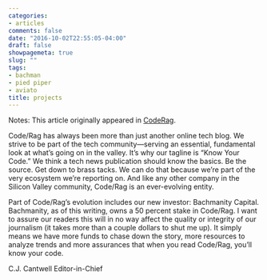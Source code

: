 ```yaml
---
categories:
- articles
comments: false
date: "2016-10-02T22:55:05-04:00"
draft: false
showpagemeta: true
slug: ""
tags:
- bachman
- pied piper
- aviato
title: projects
---
```

Notes: This article originally appeared in [CodeRag](http://www.coderag.com/-note-from-the-editor/).

Code/Rag has always been more than just another online tech blog. We strive to be part of the tech community—serving an essential, fundamental look at what’s going on in the valley. It’s why our tagline is “Know Your Code.” We think a tech news publication should know the basics. Be the source. Get down to brass tacks. We can do that because we’re part of the very ecosystem we’re reporting on. And like any other company in the Silicon Valley community, Code/Rag is an ever-evolving entity.

Part of Code/Rag’s evolution includes our new investor: Bachmanity Capital. Bachmanity, as of this writing, owns a 50 percent stake in Code/Rag. I want to assure our readers this will in no way affect the quality or integrity of our journalism (it takes more than a couple dollars to shut me up). It simply means we have more funds to chase down the story, more resources to analyze trends and more assurances that when you read Code/Rag, you’ll know your code.

C.J. Cantwell
Editor-in-Chief

